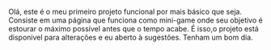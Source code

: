 Olá, este é o meu primeiro projeto funcional por mais básico que seja.
Consiste em uma página que funciona como mini-game onde seu objetivo é estourar o máximo possível antes que o tempo acabe.
É isso,o projeto está disponivel para alterações e eu aberto à sugestões.
Tenham um bom dia.
